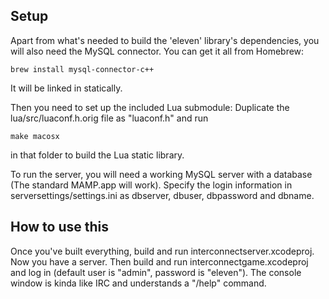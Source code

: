 Setup
-----

Apart from what's needed to build the 'eleven' library's dependencies,
you will also need the MySQL connector. You can get it all from Homebrew:

	brew install mysql-connector-c++

It will be linked in statically.

Then you need to set up the included Lua submodule: Duplicate the lua/src/luaconf.h.orig file as "luaconf.h" and run

	make macosx
	
in that folder to build the Lua static library.

To run the server, you will need a working MySQL server with a database (The standard MAMP.app will work). Specify the login information in serversettings/settings.ini as dbserver, dbuser, dbpassword and dbname.

How to use this
---------------

Once you've built everything, build and run interconnectserver.xcodeproj. Now you have a server. Then build and run interconnectgame.xcodeproj and log in (default user is "admin", password is "eleven"). The console window is kinda like IRC and understands a "/help" command.
